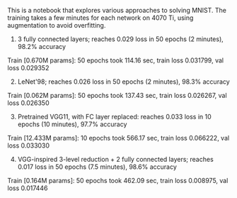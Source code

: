 This is a notebook that explores various approaches to solving MNIST. The training takes
a few minutes for each network on 4070 Ti, using augmentation to avoid overfitting.

1. 3 fully connected layers; reaches 0.029 loss in 50 epochs (2 minutes), 98.2% accuracy

Train [0.670M params]: 50 epochs took 114.16 sec, train loss 0.031799, val loss 0.029352

2. LeNet'98; reaches 0.026 loss in 50 epochs (2 minutes), 98.3% accuracy

Train [0.062M params]: 50 epochs took 137.43 sec, train loss 0.026267, val loss 0.026350

3. Pretrained VGG11, with FC layer replaced: reaches 0.033 loss in 10 epochs (10 minutes), 97.7% accuracy

Train [12.433M params]: 10 epochs took 566.17 sec, train loss 0.066222, val loss 0.033030

4. VGG-inspired 3-level reduction + 2 fully connected layers; reaches 0.017 loss in 50 epochs (7.5 minutes), 98.6% accuracy

Train [0.164M params]: 50 epochs took 462.09 sec, train loss 0.008975, val loss 0.017446
